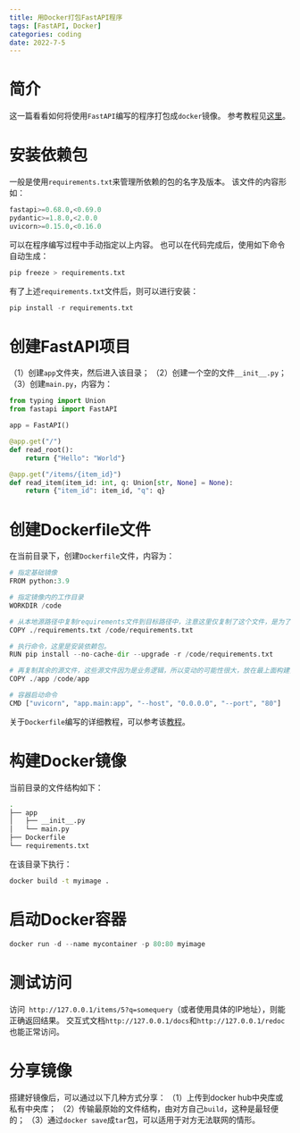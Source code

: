 ```yaml
---
title: 用Docker打包FastAPI程序
tags: [FastAPI, Docker]
categories: coding 
date: 2022-7-5
---
```


# 简介
这一篇看看如何将使用`FastAPI`编写的程序打包成`docker`镜像。
参考教程见[这里](https://fastapi.tiangolo.com/deployment/docker/)。
# 安装依赖包
一般是使用`requirements.txt`来管理所依赖的包的名字及版本。
该文件的内容形如：
```python
fastapi>=0.68.0,<0.69.0
pydantic>=1.8.0,<2.0.0
uvicorn>=0.15.0,<0.16.0
```
可以在程序编写过程中手动指定以上内容。
也可以在代码完成后，使用如下命令自动生成：
```python
pip freeze > requirements.txt
```
有了上述`requirements.txt`文件后，则可以进行安装：
```python
pip install -r requirements.txt
```

# 创建FastAPI项目
（1）创建`app`文件夹，然后进入该目录；
（2）创建一个空的文件`__init__.py`；
（3）创建`main.py`，内容为：
```python
from typing import Union
from fastapi import FastAPI

app = FastAPI()

@app.get("/")
def read_root():
    return {"Hello": "World"}

@app.get("/items/{item_id}")
def read_item(item_id: int, q: Union[str, None] = None):
    return {"item_id": item_id, "q": q}
```

# 创建Dockerfile文件
在当前目录下，创建`Dockerfile`文件，内容为：
```python
# 指定基础镜像
FROM python:3.9

# 指定镜像内的工作目录
WORKDIR /code

# 从本地源路径中复制requirements文件到目标路径中，注意这里仅复制了这个文件，是为了使得接着构建的镜像能够利用缓存；因为依赖包通常不频繁发生改动，所以先把它构建了。
COPY ./requirements.txt /code/requirements.txt

# 执行命令，这里是安装依赖包。
RUN pip install --no-cache-dir --upgrade -r /code/requirements.txt

# 再复制其余的源文件，这些源文件因为是业务逻辑，所以变动的可能性很大，放在最上面构建，而不是放在最开头构建，能够有效地避免这一部分带来的变化，从而利用缓存，节省构建时间。
COPY ./app /code/app

# 容器启动命令
CMD ["uvicorn", "app.main:app", "--host", "0.0.0.0", "--port", "80"]
```

关于`Dockerfile`编写的详细教程，可以参考该[教程](https://yeasy.gitbook.io/docker_practice/image/build)。

# 构建Docker镜像
当前目录的文件结构如下：
```sh
.
├── app
│   ├── __init__.py
│   └── main.py
├── Dockerfile
└── requirements.txt
```
在该目录下执行：
```sh
docker build -t myimage .
```

# 启动Docker容器
```python
docker run -d --name mycontainer -p 80:80 myimage
```

# 测试访问
访问` http://127.0.0.1/items/5?q=somequery`（或者使用具体的IP地址），则能正确返回结果。
交互式文档`http://127.0.0.1/docs`和`http://127.0.0.1/redoc`也能正常访问。

# 分享镜像
搭建好镜像后，可以通过以下几种方式分享：
（1）上传到docker hub中央库或私有中央库；
（2）传输最原始的文件结构，由对方自己`build`，这种是最轻便的；
（3）通过`docker save`成`tar`包，可以适用于对方无法联网的情形。